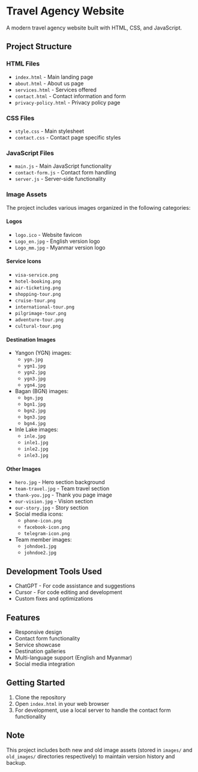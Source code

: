 # Travel Agency Website

A modern travel agency website built with HTML, CSS, and JavaScript.

## Project Structure

### HTML Files
- `index.html` - Main landing page
- `about.html` - About us page
- `services.html` - Services offered
- `contact.html` - Contact information and form
- `privacy-policy.html` - Privacy policy page

### CSS Files
- `style.css` - Main stylesheet
- `contact.css` - Contact page specific styles

### JavaScript Files
- `main.js` - Main JavaScript functionality
- `contact-form.js` - Contact form handling
- `server.js` - Server-side functionality

### Image Assets
The project includes various images organized in the following categories:

#### Logos
- `logo.ico` - Website favicon
- `Logo_en.jpg` - English version logo
- `Logo_mm.jpg` - Myanmar version logo

#### Service Icons
- `visa-service.png`
- `hotel-booking.png`
- `air-ticketing.png`
- `shopping-tour.png`
- `cruise-tour.png`
- `international-tour.png`
- `pilgrimage-tour.png`
- `adventure-tour.png`
- `cultural-tour.png`

#### Destination Images
- Yangon (YGN) images:
  - `ygn.jpg`
  - `ygn1.jpg`
  - `ygn2.jpg`
  - `ygn3.jpg`
  - `ygn4.jpg`
- Bagan (BGN) images:
  - `bgn.jpg`
  - `bgn1.jpg`
  - `bgn2.jpg`
  - `bgn3.jpg`
  - `bgn4.jpg`
- Inle Lake images:
  - `inle.jpg`
  - `inle1.jpg`
  - `inle2.jpg`
  - `inle3.jpg`

#### Other Images
- `hero.jpg` - Hero section background
- `team-travel.jpg` - Team travel section
- `thank-you.jpg` - Thank you page image
- `our-vision.jpg` - Vision section
- `our-story.jpg` - Story section
- Social media icons:
  - `phone-icon.png`
  - `facebook-icon.png`
  - `telegram-icon.png`
- Team member images:
  - `johndoe1.jpg`
  - `johndoe2.jpg`

## Development Tools Used
- ChatGPT - For code assistance and suggestions
- Cursor - For code editing and development
- Custom fixes and optimizations

## Features
- Responsive design
- Contact form functionality
- Service showcase
- Destination galleries
- Multi-language support (English and Myanmar)
- Social media integration

## Getting Started
1. Clone the repository
2. Open `index.html` in your web browser
3. For development, use a local server to handle the contact form functionality

## Note
This project includes both new and old image assets (stored in `images/` and `old_images/` directories respectively) to maintain version history and backup. 
